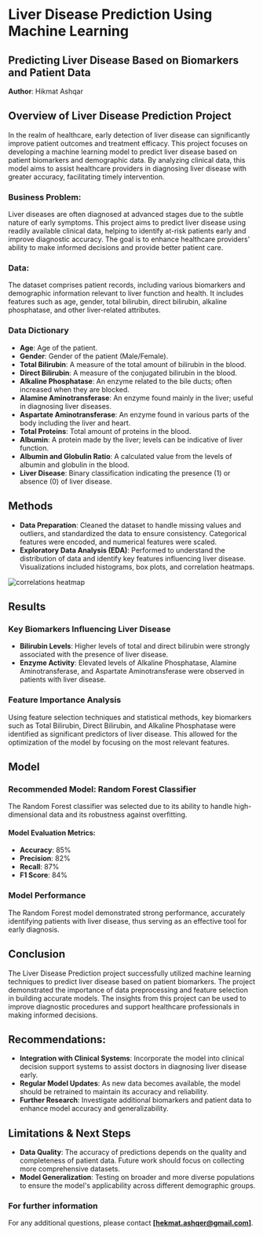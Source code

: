 # Liver Disease Prediction Using Machine Learning
## Predicting Liver Disease Based on Biomarkers and Patient Data

**Author**: Hikmat Ashqar

## Overview of Liver Disease Prediction Project
In the realm of healthcare, early detection of liver disease can significantly improve patient outcomes and treatment efficacy. This project focuses on developing a machine learning model to predict liver disease based on patient biomarkers and demographic data. By analyzing clinical data, this model aims to assist healthcare providers in diagnosing liver disease with greater accuracy, facilitating timely intervention.

### Business Problem:
Liver diseases are often diagnosed at advanced stages due to the subtle nature of early symptoms. This project aims to predict liver disease using readily available clinical data, helping to identify at-risk patients early and improve diagnostic accuracy. The goal is to enhance healthcare providers' ability to make informed decisions and provide better patient care.

### Data:
The dataset comprises patient records, including various biomarkers and demographic information relevant to liver function and health. It includes features such as age, gender, total bilirubin, direct bilirubin, alkaline phosphatase, and other liver-related attributes.

### Data Dictionary
- **Age**: Age of the patient.
- **Gender**: Gender of the patient (Male/Female).
- **Total Bilirubin**: A measure of the total amount of bilirubin in the blood.
- **Direct Bilirubin**: A measure of the conjugated bilirubin in the blood.
- **Alkaline Phosphatase**: An enzyme related to the bile ducts; often increased when they are blocked.
- **Alamine Aminotransferase**: An enzyme found mainly in the liver; useful in diagnosing liver diseases.
- **Aspartate Aminotransferase**: An enzyme found in various parts of the body including the liver and heart.
- **Total Proteins**: Total amount of proteins in the blood.
- **Albumin**: A protein made by the liver; levels can be indicative of liver function.
- **Albumin and Globulin Ratio**: A calculated value from the levels of albumin and globulin in the blood.
- **Liver Disease**: Binary classification indicating the presence (1) or absence (0) of liver disease.

## Methods
- **Data Preparation**: Cleaned the dataset to handle missing values and outliers, and standardized the data to ensure consistency. Categorical features were encoded, and numerical features were scaled.
- **Exploratory Data Analysis (EDA)**: Performed to understand the distribution of data and identify key features influencing liver disease. Visualizations included histograms, box plots, and correlation heatmaps.

![correlations heatmap](https://github.com/user-attachments/assets/40604cb0-e8c3-47bd-8941-0ae17dcab6d4)
## Results

### Key Biomarkers Influencing Liver Disease
- **Bilirubin Levels**: Higher levels of total and direct bilirubin were strongly associated with the presence of liver disease.
- **Enzyme Activity**: Elevated levels of Alkaline Phosphatase, Alamine Aminotransferase, and Aspartate Aminotransferase were observed in patients with liver disease.

### Feature Importance Analysis
Using feature selection techniques and statistical methods, key biomarkers such as Total Bilirubin, Direct Bilirubin, and Alkaline Phosphatase were identified as significant predictors of liver disease. This allowed for the optimization of the model by focusing on the most relevant features.

## Model
### Recommended Model: Random Forest Classifier
The Random Forest classifier was selected due to its ability to handle high-dimensional data and its robustness against overfitting.

#### Model Evaluation Metrics:
- **Accuracy**: 85%
- **Precision**: 82%
- **Recall**: 87%
- **F1 Score**: 84%

### Model Performance
The Random Forest model demonstrated strong performance, accurately identifying patients with liver disease, thus serving as an effective tool for early diagnosis.

## Conclusion
The Liver Disease Prediction project successfully utilized machine learning techniques to predict liver disease based on patient biomarkers. The project demonstrated the importance of data preprocessing and feature selection in building accurate models. The insights from this project can be used to improve diagnostic procedures and support healthcare professionals in making informed decisions.

## Recommendations:
- **Integration with Clinical Systems**: Incorporate the model into clinical decision support systems to assist doctors in diagnosing liver disease early.
- **Regular Model Updates**: As new data becomes available, the model should be retrained to maintain its accuracy and reliability.
- **Further Research**: Investigate additional biomarkers and patient data to enhance model accuracy and generalizability.

## Limitations & Next Steps
- **Data Quality**: The accuracy of predictions depends on the quality and completeness of patient data. Future work should focus on collecting more comprehensive datasets.
- **Model Generalization**: Testing on broader and more diverse populations to ensure the model's applicability across different demographic groups.

### For further information
For any additional questions, please contact **[hekmat.ashqer@gmail.com]**.

